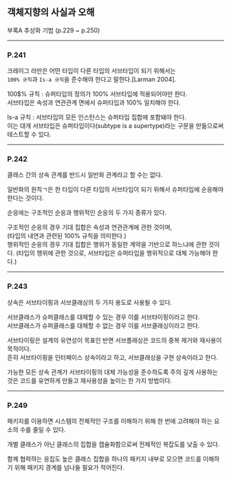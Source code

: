 ## 객체지향의 사실과 오해
부록A 추상화 기법 (p.229 ~ p.250)

---

### P.241

크레이그 라만은 어떤 타입이 다른 타입의 서브타입이 되기 위해서는  
`100% 규칙`과 `Is-a 규칙`을 준수해야 한다고 말한다.[Larman 2004].

100$% 규칙 : 슈퍼타입의 정의가 100% 서브타입에 적용되어야만 한다.  
서브타입은 속성과 연관관계 면에서 슈퍼타입과 100% 일치해야 한다.

Is-a 규칙 : 서브타입의 모든 인스턴스는 슈퍼타입 집합에 포함돼야 한다.  
이는 대개 서브타입은 슈퍼타입이다(subtype is a supertype)라는 구문을 만듦으로써 테스트할 수 있다.

---

### P.242

클래스 간의 상속 관계를 반드시 일반화 관계라고 할 수는 없다.

일반화의 원칙ㄱ은 한 타입이 다른 타입의 서브타입이 되기 위해서 슈퍼타입에 순응해야 한다는 것이다.

순응에는 구조적인 순응과 행위적인 순응의 두 가지 종류가 있다.

구조적인 순응의 경우 기대 집합은 속성과 연관관계에 관한 것이며,  
(타입의 내연과 관련된 100% 규칙을 의미한다.)  
행위적인 순응의 경우 기대 집합은 행위가 동일한 계약을 기반으로 하느냐에 관한 것이다.
(타입의 행위에 관한 것으로, 서브타입은 슈퍼타입을 행위적으로 대체 가능해야 한다.)

---

### P.243

상속은 서브타이핑과 서브클래싱의 두 가지 용도로 사용될 수 있다.

서브클래스가 슈퍼클래스를 대체할 수 있는 경우 이를 서브타이핑이라고 한다.  
서브클래스가 슈퍼클래스를 대체할 수 없는 경우 이를 서브클래싱이라고 한다.

서브타이핑은 설계의 유연성이 목표인 반면 서브플래싱은 코드의 중복 제거와 재사용이 목적이다.  
흔히 서브타이핑을 인터페이스 상속이라고 하고, 서브클래싱을 구현 상속이라고 한다.

가능한 모든 상속 관계가 서브타이핑의 대체 가능성을 준수하도록 주의 깊게 사용하는 것은 코드를 유연하게 만들고 재사용성을 높이는 한 가지 방법이다.

---

### P.249

패키지를 이용하면 시스템의 전체적인 구조를 이해하기 위해 한 번에 고려해야 하는 요소의 수를 줄일 수 있다.

개별 클래스가 아닌 클래스의 집합을 캡슐화함으로써 전체적인 복잡도를 낮출 수 있다.

함께 협력하는 응집도 높은 클래스 집합을 하나의 패키지 내부로 모으면 코드를 이해하기 위해 패키지 경계를 넘나들 필요가 적어진다.